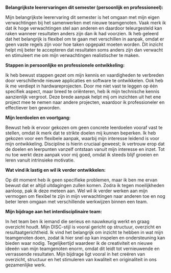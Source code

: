 **Belangrijkste leerervaringen dit semester (persoonlijk en professioneel):**

Mijn belangrijkste leerervaring dit semester is het omgaan met mijn eigen verwachtingen bij het samenwerken met nieuwe teamgenoten. Vaak merk ik dat ik hoge verwachtingen stel aan anderen en daardoor teleurgesteld kan raken wanneer resultaten anders zijn dan ik had voorzien. Ik heb geleerd dat het belangrijk is flexibel om te gaan met verschillen in aanpak, omdat er geen vaste regels zijn voor hoe taken opgepakt moeten worden. Dit inzicht helpt mij beter te accepteren dat resultaten soms anders zijn dan verwacht en stimuleert me om mijn verwachtingen realistischer te maken.

**Stappen in persoonlijke en professionele ontwikkeling:**

Ik heb bewust stappen gezet om mijn kennis en vaardigheden te verbreden door verschillende nieuwe applicaties en software te ontwikkelen. Ook heb ik me verdiept in hardwareprojecten. Door me niet vast te leggen op één specifiek aspect, maar breed te oriënteren, heb ik mijn technische kennis aanzienlijk vergroot. Deze brede aanpak helpt mij om inzichten uit het ene project mee te nemen naar andere projecten, waardoor ik professioneler en effectiever ben geworden.

**Mijn leerdoelen en voortgang:**

Bewust heb ik ervoor gekozen om geen concrete leerdoelen vooraf vast te stellen, omdat ik merk dat te strikte doelen mij kunnen beperken. Ik heb gekozen voor een flexibele aanpak, waarbij mijn interesse leidend is voor mijn ontwikkeling. Discipline is hierin cruciaal geweest; ik vertrouw erop dat de doelen en leerpunten vanzelf ontstaan vanuit mijn interesse en inzet. Tot nu toe werkt deze aanpak voor mij goed, omdat ik steeds blijf groeien en leren vanuit intrinsieke motivatie.

**Wat vind ik lastig en wil ik verder ontwikkelen:**

Op dit moment heb ik geen specifieke problemen, maar ik ben me ervan bewust dat er altijd uitdagingen zullen komen. Zodra ik tegen moeilijkheden aanloop, pak ik deze meteen aan. Wel wil ik verder werken aan mijn vermogen om flexibel te zijn in mijn verwachtingen naar anderen toe en nog beter leren omgaan met verschillende werkwijzen binnen een team.

**Mijn bijdrage aan het interdisciplinaire team:**

In het team ben ik iemand die serieus en nauwkeurig werkt en graag overzicht houdt. Mijn DISC-stijl is vooral gericht op structuur, overzicht en resultaatgerichtheid. Ik vind het belangrijk om inzicht te hebben in wat mijn teamgenoten doen, zodat ik hier snel op kan inspelen en ondersteuning kan bieden waar nodig. Tegelijkertijd waardeer ik de creativiteit en nieuwe ideeën van mijn teamgenoten enorm, omdat dit leidt tot vernieuwende en verrassende resultaten. Mijn bijdrage ligt vooral in het creëren van overzicht, structuur en het stimuleren van kwaliteit en originaliteit in ons gezamenlijke werk.

